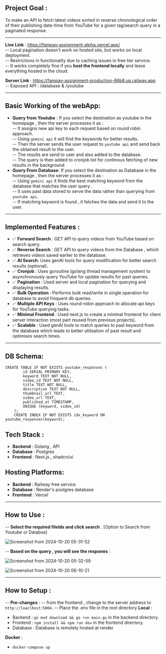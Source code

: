 ## Project Goal :
To make an API to fetch latest videos sorted in reverse chronological order of their publishing date-time from YouTube for a given tag/search query in a paginated response.

---
**Live Link** : https://fampay-assignment-alpha.vercel.app/   
-- Local pagination doesn't work on hosted site, but works on local deployment.  
-- Restrictions in functionality due to caching issues in free tier service.  
-- It works completely fine if you **host the frontend locally** and leave everything hosted in the cloud.

**Server Link** : https://fampay-assignment-production-66b8.up.railway.app  
-- Exposed API : /database & /youtube


----
## Basic Working of the webApp:
- **Query from Youtube** : If you select the destination as youtube in the homepage , then the server processes it as :  
  -- It assigns new api key to each request based on round robin approach.  
  -- Using `gemini api` it will find the keywords for better results.  
  -- Then the server sends the user request to `youtube api` and send back the obtained result to the user.  
  -- The results are send to user and also added to the database.  
  -- The query is then added to cronjob list for continous fetching of new results in the background
- **Query From Database**: If you select the destination as Database in the homepage , then the server processes it as :  
  -- Using `gemini api` it finds the best matching keyword from the database that matches the user query .  
  -- It uses past data stored to serve the data rather than querying from `youtube api`.  
  -- If matching keyword is found , it fetches the data and send it to the user.
---
## Implemented Features :
- ✅ **Forward Search** : GET API to query videos from YouTube based on search query.
- ✅ **Reverse Search** : GET API to query videos from the Database , which retrieves videos saved earlier to the database.
- ✅ **AI Search**:  Uses genAI tools for query modification for better search results (optional).
- ✅ **Cronjob** : Uses goroutine (golang thread management system) to asynchronously query YouTube for update results for past queries.
- ✅ **Pagination** : Used server and local pagination for querying and displaying results.
- ✅ **Bulk Operation** : Performs bulk read/write in single operation for database to avoid frequent db queries.
- ✅ **Multiple API Keys** : Uses round-robin approach to allocate api keys for YouTube querying tasks.
- ✅ **Minimal Frontend** : Used next.js to create a minimal frontend for client server interaction (most part reused from previous projects).
- ✅ **Scalable** : Used genAI tools to match queries to past keyword from the database which leads to better utilisation of past result and optimises search times.
----

## DB Schema:
```
CREATE TABLE IF NOT EXISTS youtube_responses (
	    id SERIAL PRIMARY KEY,
	    keyword TEXT NOT NULL,
	    video_id TEXT NOT NULL,
	    title TEXT NOT NULL,
	    description TEXT NOT NULL,
	    thumbnail_url TEXT,
	    video_url TEXT,
	    published_at TIMESTAMP,
	    UNIQUE (keyword, video_id)
	);
	CREATE INDEX IF NOT EXISTS idx_keyword ON youtube_responses(keyword);
```

## Tech Stack :
- **Backend** : Golang , API
- **Database** : Postgres
- **Frontend** : Next.js , shadcn/ui

## Hosting Platforms:
- **Backend** : Railway free service
- **Database** : Render's postgres database
- **Frontend** : Vercel
---
## How to Use :
-- **Select the required filelds and click search** . [Option to Search from Youtube or Databse]

![Screenshot from 2024-10-20 05-31-52](https://github.com/user-attachments/assets/fc7b2d5c-db27-4eb0-ae6c-3d36642fec6e)

-- **Based on the query , you will see the respones** :

![Screenshot from 2024-10-20 05-32-59](https://github.com/user-attachments/assets/c60fd5df-e8a9-49ac-b67d-83ee37c5ec9e)

![Screenshot from 2024-10-20 06-10-21](https://github.com/user-attachments/assets/33b7f456-8c4c-49cf-8fae-9af0817d26df)

  
---
## How to Setup :
-- **Pre-changes** :
-- from the frontend , change to the server address to `http://loaclhost:5004`.
-- Place the .env file in the root directory
**Local** :
- Backend : ```go mod download && go run main.go``` in the backend directory.
- Frontend : ```npm install && npm run dev``` in the frontend directory.
- Database : Database is remotely hosted at render

**Docker** :
- ```docker-compose up```
